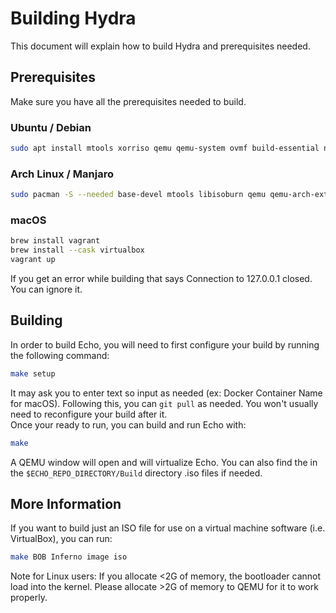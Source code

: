 # Building Hydra
This document will explain how to build Hydra and prerequisites needed.

## Prerequisites
Make sure you have all the prerequisites needed to build.
### Ubuntu / Debian
```bash
sudo apt install mtools xorriso qemu qemu-system ovmf build-essential nasm bison flex libgmp3-dev libmpc-dev libmpfr-dev texinfo
```
### Arch Linux / Manjaro
```bash
sudo pacman -S --needed base-devel mtools libisoburn qemu qemu-arch-extra edk2-ovmf nasm gmp libmpc mpfr
```
### macOS
```bash
brew install vagrant
brew install --cask virtualbox
vagrant up
```
If you get an error while building that says Connection to 127.0.0.1 closed. You can ignore it.
## Building
In order to build Echo, you will need to first configure your build by running the following command:
```bash
make setup
```
It may ask you to enter text so input as needed (ex: Docker Container Name for macOS).
Following this, you can `git pull` as needed. You won't usually need to reconfigure your build after it.
<br>
Once your ready to run, you can build and run Echo with:
```bash
make
```
A QEMU window will open and will virtualize Echo. You can also find the in the `$ECHO_REPO_DIRECTORY/Build` directory .iso files if needed.
## More Information
If you want to build just an ISO file for use on a virtual machine software (i.e. VirtualBox), you can run:
```bash
make BOB Inferno image iso
```
Note for Linux users: If you allocate <2G of memory, the bootloader cannot load into the kernel. Please allocate >2G of memory to QEMU for it to work properly.